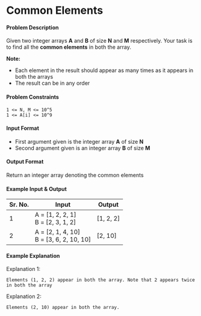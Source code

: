 # Common Elements

#### Problem Description

Given two integer arrays **A** and **B** of size **N** and **M** respectively. Your task is to find all the **common elements** in both the array.

**Note:** 

* Each element in the result should appear as many times as it appears in both the arrays
* The result can be in any order

#### Problem Constraints

```
1 <= N, M <= 10^5
1 <= A[i] <= 10^9
```

#### Input Format

* First argument given is the integer array **A** of size **N**
* Second argument given is an integer array **B** of size **M**

#### Output Format

Return an integer array denoting the common elements

#### **Example Input & Output**

| Sr. No. | Input                                        | Output    |
| ------- | -------------------------------------------- | --------- |
| 1       | A = [1, 2, 2, 1]<br />B = [2, 3, 1, 2]       | [1, 2, 2] |
| 2       | A = [2, 1, 4, 10]<br />B = [3, 6, 2, 10, 10] | [2, 10]   |

#### Example Explanation

Explanation 1:

```
Elements (1, 2, 2) appear in both the array. Note that 2 appears twice in both the array
```

Explanation 2:

```
Elements (2, 10) appear in both the array.
```
